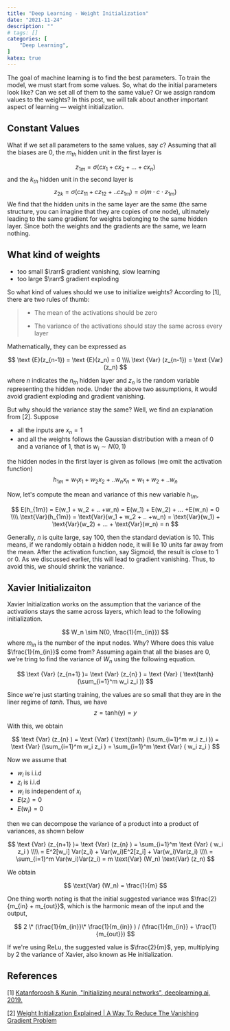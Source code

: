 ```yaml
---
title: "Deep Learning - Weight Initialization"
date: "2021-11-24"
description: ""
# tags: []
categories: [
    "Deep Learning",
]
katex: true
---
```




The goal of machine learning is to find the best parameters. To train the model, we must start from some values. So, what do the initial parameters look like? Can we set all of them to the same value? Or we assign random values to the weights? In this post, we will talk about another important aspect of learning — weight initialization.

<!--more-->



## Constant Values



What if we set all parameters to the same values, say $c$? Assuming that all the biases are $0$, the $m_{th}$ hidden unit in the first layer is


$$
z_{1m} = \sigma (cx_1+cx_2+...+cx_n)
$$
 and the $k_{th}$ hidden unit in the second layer is
$$
z_{2k} = \sigma ( cz_{11} + cz_{12} + .. cz_{1m}) = \sigma ( m \cdot c \cdot z_{1m})
$$
We find that the hidden units in the same layer are the same (the same structure, you can imagine that they are copies of one node), ultimately leading to the same gradient for weights belonging to the same hidden layer. Since both the weights and the gradients are the same, we learn nothing.



## What kind of weights



- too small $\rarr$ gradient vanishing, slow learning
- too large $\rarr$ gradient exploding



So what kind of values should we use to initialize weights? According to [1], there are two rules of thumb:



> - The mean of the activations should be zero
>
> - The variance of the activations should stay the same across every layer



Mathematically, they can be expressed as 


$$
\text {E}(z_{n-1}) = \text {E}(z_n) = 0 \\\\  \text {Var} (z_{n-1}) = \text {Var}(z_n)
$$


where $n$ indicates the $n_{th}$ hidden layer and $z_n$ is the random variable representing the hidden node. Under the above two assumptions, it would avoid gradient exploding and gradient vanishing. 

But why should the variance stay the same?  Well, we find an explanation from [2]. Suppose 

- all the inputs are $x_n = 1$
- and all the weights follows the Gaussian distribution with a mean of $0$ and a variance of 1, that is $w_i \sim N(0, 1)$



the hidden nodes in the first layer is given as follows (we omit the activation function)
$$
h_{1m} = w_1 x_1 + w_2x_2 + .. w_nx_n = w_1 + w_2 + .. w_n
$$


Now, let's compute the mean and variance of this new variable $h_{1m}$,


$$
E(h_{1m}) = E(w_1 + w_2 + .. +w_n) = E(w_1) + E(w_2) + ... +E(w_n) = 0 \\\\ \text{Var}(h_{1m}) = \text{Var}(w_1 + w_2 + .. +w_n) = \text{Var}(w_1) + \text{Var}(w_2) + ... + \text{Var}(w_n) = n
$$


Generally, $n$ is quite large, say 100, then the standard deviation is $10$. This means, if we randomly obtain a hidden node, it will lie 10 units far away from the mean. After the activation function, say Sigmoid, the result is close to 1 or 0. As we discussed earlier, this will lead to gradient vanishing. Thus, to avoid this, we should shrink the variance.



## Xavier Initializaiton



Xavier Initialization works on the assumption that the variance of the activations stays the same across layers, which lead to the following initialization.


$$
W_n \sim N(0, \frac{1}{m_{in}})
$$
where $m_{in}$ is the number of the input nodes. Why? Where does this value $\frac{1}{m_{in}}$ come from? Assuming again that all the biases are $0$, we're tring to find the variance of $W_n$ using the following equation.


$$
\text {Var} (z_{n+1} )= \text {Var} (z_{n} ) = \text {Var} ( \text{tanh} (\sum_{i=1}^m w_i z_i ))
$$


Since we're just starting training, the values are so small that they are in the liner regime of $tanh$. Thus, we have
$$
z = \text {tanh(y)} = y
$$


With this, we obtain


$$
\text {Var} (z_{n} ) = \text {Var} ( \text{tanh} (\sum_{i=1}^m w_i z_i )) = \text {Var} (\sum_{i=1}^m w_i z_i ) = \sum_{i=1}^m \text {Var} ( w_i z_i )
$$


Now we assume that 

- $w_i$ is i.i.d
- $z_i$ is i.i.d
- $w_i$ is independent of $x_i$
- $E(z_i) =0$
- $E(w_i) = 0$



then we can decompose the variance of a product into a product of variances, as shown below


$$
\text {Var} (z_{n+1} )= \text {Var} (z_{n} ) = \sum_{i=1}^m \text {Var} ( w_i z_i ) \\\\ = E^2[w_i] Var(z_i) + Var(w_i)E^2[z_i] + Var(w_i)Var(z_i) \\\\ = \sum_{i=1}^m Var(w_i)Var(z_i) = m \text{Var} (W_n) \text{Var} (z_n)
$$

We obtain


$$
\text{Var} (W_n) = \frac{1}{m}
$$


One thing worth noting is that the initial suggested variance was $\frac{2}{m_{in} + m_{out}}$, which is the harmonic mean of the input and the output,


$$
 2 \* (\frac{1}{m_{in}}\* \frac{1}{m_{in}} ) / (\frac{1}{m_{in}} + \frac{1}{m_{out}}) 
$$




If we're using ReLu, the suggested value is $\frac{2}{m}$, yep, multiplying by 2 the variance of Xavier, also known as He initialization.




## References

[1] [Katanforoosh & Kunin, "Initializing neural networks", deeplearning.ai, 2019.](https://www.deeplearning.ai/ai-notes/initialization/)

[2] [Weight Initialization Explained | A Way To Reduce The Vanishing Gradient Problem](https://deeplizard.com/learn/video/8krd5qKVw-Q)





